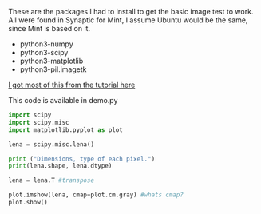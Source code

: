 These are the packages I had to install to get the basic image
test to work. All were found in Synaptic for Mint, I assume Ubuntu would be the same,
since Mint is based on it.
* python3-numpy
* python3-scipy
* python3-matplotlib
* python3-pil.imagetk

[I got most of this from the tutorial here](http://scipy-lectures.github.io/advanced/image_processing/#opening-and-writing-to-image-files)

This code is available in demo.py
```python
import scipy
import scipy.misc 
import matplotlib.pyplot as plot

lena = scipy.misc.lena()

print ("Dimensions, type of each pixel.")
print(lena.shape, lena.dtype)

lena = lena.T #transpose

plot.imshow(lena, cmap=plot.cm.gray) #whats cmap?
plot.show()
```